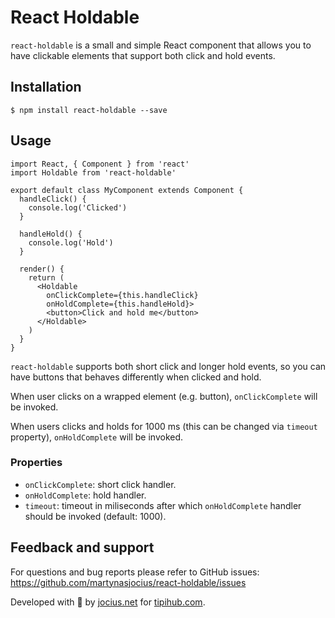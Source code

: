 # React Holdable

`react-holdable` is a small and simple React component that allows you to have clickable elements that support both click and hold events.

## Installation

```
$ npm install react-holdable --save
```

## Usage

```
import React, { Component } from 'react'
import Holdable from 'react-holdable'

export default class MyComponent extends Component {
  handleClick() {
    console.log('Clicked')
  }

  handleHold() {
    console.log('Hold')
  }

  render() {
    return (
      <Holdable
        onClickComplete={this.handleClick}
        onHoldComplete={this.handleHold}>
        <button>Click and hold me</button>
      </Holdable>
    )
  }
}
```

`react-holdable` supports both short click and longer hold events, so you can have buttons that behaves differently when clicked and hold.

When user clicks on a wrapped element (e.g. button), `onClickComplete` will be invoked.

When users clicks and holds for 1000 ms (this can be changed via `timeout` property), `onHoldComplete` will be invoked.

### Properties

* `onClickComplete`: short click handler.
* `onHoldComplete`: hold handler.
* `timeout`: timeout in miliseconds after which `onHoldComplete` handler should be invoked (default: 1000).

## Feedback and support

For questions and bug reports please refer to GitHub issues: https://github.com/martynasjocius/react-holdable/issues

Developed with 💖 by [jocius.net](jocius.net) for [tipihub.com](tipihub.com).
